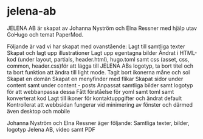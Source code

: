 # jelena-ab
 
 JELENA AB är skapat av Johanna Nyström och Elna Ressner med hjälp utav GoHugo och temat PaperMod.

 Följande är vad vi har skapat med ovanstående:
  Lagt till samtliga texter
  Skapat och lagt upp illustrationer
  Lagt upp egentagna bilder
  Ändrat i HTML-kod (under layout, partials, header.html), hugo.toml samt css (asset, css, common, header.css)för att lägga till JELENA ABs logotyp, ta bort titel och ta bort funktion att ändra till light mode. 
  Tagit bort ikonerna måne och sol
  Skapat en domän
  Skapat en menyfinder med flikar
  Skapat sidor under content samt under content - posts
  Anpassat samtliga bilder samt logotyp för att webbanpassa dessa
  Fått förståelse för yoml samt toml samt konverterat kod
  Lagt till ikoner för kontaktuppgifter och ändrat default
  Kontrollerat att webbsidan fungerar vid minimering av fönster och därmed även desktop och mobile



  Johanna Nyström och Elna Ressner äger följande:
  Samtliga texter, bilder, logotyp Jelena AB, video samt PDF 
